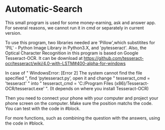 # Automatic-Search
This small program is used for some money-earning, ask and answer app.
For several reasons, we cannot run it in cmd or separately in current version.

To use this program, two libraries needed are 'Pillow',which substitites for 'PIL' - Python Image Library in Python3.X, and 'pytesseract'.
Also, the Optical Character Recognition in this program is based on Google Tesseract-OCR. It can be download at
https://github.com/tesseract-ocr/tesseract/wiki/4.0-with-LSTM#400-alpha-for-windows

In case of " WindowsError: [Error 2] The system cannot find the file specified ", find ‘pytesseract.py’, open it and change " tesseract_cmd = 'tesseract' " into " tesseract_cmd = 'C:/Program Files (x86)/Tesseract-OCR/tesseract.exe' ". (It depends on where you install Tesseract-OCR)

Then you need to connect your phone with your computer and project your phone screen on the computer. Make sure the position matchs the code. You can test with the code in #block.

For more functions, such as combining the question with the answers, using the code in #block.
